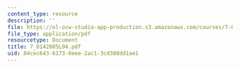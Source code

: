 ```yaml
---
content_type: resource
description: ''
file: https://ol-ocw-studio-app-production.s3.amazonaws.com/courses/7-014-introductory-biology-spring-2005/84cec64361730eee2ac13cd380dd1ae1_7_0142005L04.pdf
file_type: application/pdf
resourcetype: Document
title: 7_0142005L04.pdf
uid: 84cec643-6173-0eee-2ac1-3cd380dd1ae1
---
```

